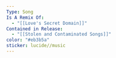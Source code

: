 ```yaml
---
Type: Song
Is A Remix Of:
  - "[[Love's Secret Domain]]"
Contained in Release:
  - "[[Stolen and Contaminated Songs]]"
color: "#eb3b5a"
sticker: lucide//music
---
```

